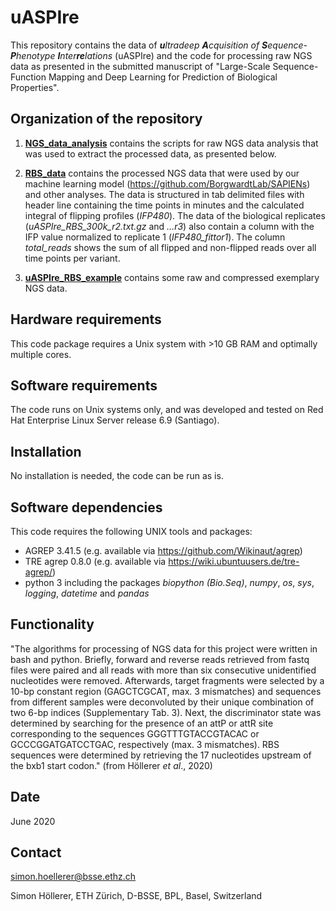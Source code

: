 # uASPIre

This repository contains the data of _**u**ltradeep **A**cquisition of **S**equence-**P**henotype **I**nter**re**lations_ (uASPIre) and the code for processing raw NGS data as presented in the submitted manuscript of "Large-Scale Sequence-Function Mapping and Deep Learning for Prediction of Biological Properties".

## Organization of the repository

1. [**NGS_data_analysis**](NGS_data_analysis) contains the scripts for raw NGS data analysis that was used to extract the processed data, as presented below. 

2. [**RBS_data**](RBS_data) contains the processed NGS data that were used by our machine learning model (https://github.com/BorgwardtLab/SAPIENs) and other analyses. The data is structured in tab delimited files with header line containing the time points in minutes and the calculated integral of flipping profiles (_IFP480_). The data of the biological replicates (_uASPIre_RBS_300k_r2.txt.gz_ and _...r3_) also contain a column with the IFP value normalized to replicate 1 (_IFP480_fittor1_). The column _total_reads_ shows the sum of all flipped and non-flipped reads over all time points per variant.

3. [**uASPIre_RBS_example**](uASPIre_RBS_example) contains some raw and compressed exemplary NGS data.

## Hardware requirements
This code package requires a Unix system with >10 GB RAM and optimally multiple cores.

## Software requirements
The code runs on Unix systems only, and was developed and tested on Red Hat Enterprise Linux Server release 6.9 (Santiago).

## Installation
No installation is needed, the code can be run as is.

## Software dependencies
This code requires the following UNIX tools and packages:

+ AGREP 3.41.5 (e.g. available via https://github.com/Wikinaut/agrep)
+ TRE agrep 0.8.0 (e.g. available via https://wiki.ubuntuusers.de/tre-agrep/)
+ python 3 including the packages _biopython (Bio.Seq)_, _numpy_, _os_, _sys_, _logging_, _datetime_ and _pandas_

## Functionality
"The algorithms for processing of NGS data for this project were written in bash and python. Briefly, forward and reverse reads retrieved from fastq files were paired and all reads with more than six consecutive unidentified nucleotides were removed. Afterwards, target fragments were selected by a 10-bp constant region (GAGCTCGCAT, max. 3 mismatches) and sequences from different samples were deconvoluted by their unique combination of two 6-bp indices (Supplementary Tab. 3). Next, the discriminator state was determined by searching for the presence of an attP or attR site corresponding to the sequences GGGTTTGTACCGTACAC or GCCCGGATGATCCTGAC, respectively (max. 3 mismatches). RBS sequences were determined by retrieving the 17 nucleotides upstream of the bxb1 start codon." (from Höllerer _et al_., 2020) 

## Date
June 2020

## Contact
simon.hoellerer@bsse.ethz.ch

Simon Höllerer, ETH Zürich, D-BSSE, BPL, Basel, Switzerland 

